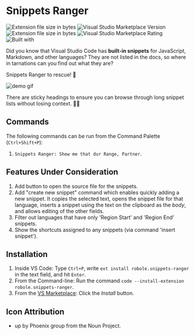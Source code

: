 # Snippets Ranger

![Extension file size in bytes](https://img.shields.io/static/v1?logo=visual-studio-code&label=made%20for&message=VS%20Code&color=0000ff)
![Visual Studio Marketplace Version](https://img.shields.io/visual-studio-marketplace/v/robole.snippets-ranger?logo=visual-studio-code&color=ffa500)
![Extension file size in bytes](https://img.shields.io/static/v1?logo=visual-studio-code&label=size&message=37KB&color=008000)
![Visual Studio Marketplace Rating](https://img.shields.io/visual-studio-marketplace/r/robole.snippets-ranger?logo=visual-studio-code&color=yellow)
![Built with](https://img.shields.io/static/v1?label=built%20with&message=sarsaparilla%20%26%20javascript&color=af0161)

Did you know that Visual Studio Code has **built-in snippets** for JavaScript, Markdown, and other languages? They are not listed in the docs, so where in tarnations can you find out what they are?

Snippets Ranger to rescue! 🤠

![demo gif](/img/screenshots/demo1.gif)

There are sticky headings to ensure you can browse through long snippet lists without losing context. 🦎🔝

## Commands

The following commands can be run from the Command Palette (`Ctrl+Shift+P`):

1. `Snippets Ranger: Show me that dur Range, Partner`.

## Features Under Consideration

1. Add button to open the source file for the snippets.
1. Add "create new snippet" command which enables quickly adding a new snippet. It copies the selected text, opens the snippet file for that language, inserts a snippet using the text on the clipboard as the *body*, and allows editing of the other fields.
1. Filter out languages that have only 'Region Start' and 'Region End' snippets.
1. Show the shortcuts assigned to any snippets (via command 'insert snippet').

## Installation

1. Inside VS Code: Type `Ctrl+P`, write `ext install robole.snippets-ranger` in the text field, and hit `Enter`.
1. From the Command-line: Run the command `code --install-extension robole.snippets-ranger`.
1. From the [VS Marketplace](https://marketplace.visualstudio.com/items?itemName=robole.snippets-ranger): Click the _Install_ button.

## Icon Attribution

- up by Phoenix group from the Noun Project.
